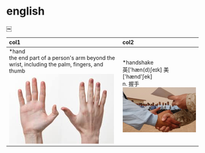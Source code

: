 # english
￼

|col1|col2|
|:---|:---|
|*hand<br/>the end part of a person's arm beyond the wrist, including the palm, fingers, and thumb<br/>![hand](images/2018/hand.jpeg)|*handshake<br/>英['hæn(d)ʃeɪk] 美['hænd'ʃek]<br/>n. 握手<br/>![handshake](images/2018/handshake.jpg)|

